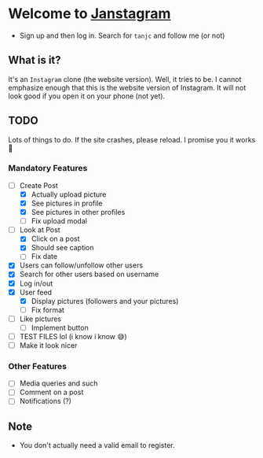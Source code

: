 # Welcome to [Janstagram](https://janstagram.vercel.app/login?redirectTo=%2F)

- Sign up and then log in. Search for `tanjc` and follow me (or not)
## What is it?

It's an `Instagram` clone (the website version). Well, it tries to be. I cannot emphasize enough that this is the website version of Instagram. It will not look good if you open it on your phone (not yet).

## TODO

Lots of things to do. If the site crashes, please reload. I promise you it works 🙂

### Mandatory Features

- [ ] Create Post
  - [x] Actually upload picture
  - [x] See pictures in profile
  - [x] See pictures in other profiles
  - [ ] Fix upload modal
- [ ] Look at Post
  - [x] Click on a post
  - [x] Should see caption
  - [ ] Fix date
- [x] Users can follow/unfollow other users
- [x] Search for other users based on username
- [x] Log in/out
- [x] User feed
  - [x] Display pictures (followers and your pictures)
  - [ ] Fix format
- [ ] Like pictures
  - [ ] Implement button
- [ ] TEST FILES lol (i know i know 😅)
- [ ] Make it look nicer

### Other Features

- [ ] Media queries and such
- [ ] Comment on a post
- [ ] Notifications (?)

## Note

- You don't actually need a valid email to register.
